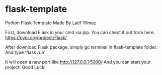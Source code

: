 # flask-template
Python Flask Template Made By Latif Yilmaz

First, download Flask in your cmd via pip. You can chect it out from here. https://pypi.org/project/Flask/

After download Flask package, simply go terminal in flask-template folder. And type 'flask run'

It will open a new port like http://127.0.0.1:5000/ And you can start your project. Good Luck!
